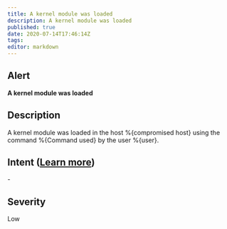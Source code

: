```yaml
---
title: A kernel module was loaded
description: A kernel module was loaded
published: true
date: 2020-07-14T17:46:14Z
tags:
editor: markdown
---
```


## Alert
**A kernel module was loaded**

## Description
A kernel module was loaded in the host %{compromised host} using the command %{Command used} by the user %{user}.

## Intent ([Learn more](/public/security/alerts/intentions.md))
\-

## Severity
Low




